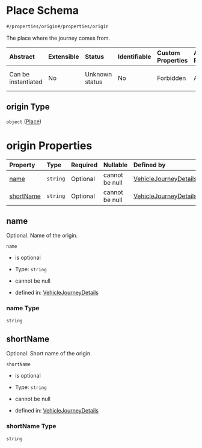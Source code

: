 # Place Schema

```txt
#/properties/origin#/properties/origin
```

The place where the journey comes from.

| Abstract            | Extensible | Status         | Identifiable | Custom Properties | Additional Properties | Access Restrictions | Defined In                                                                                                                |
| :------------------ | :--------- | :------------- | :----------- | :---------------- | :-------------------- | :------------------ | :------------------------------------------------------------------------------------------------------------------------ |
| Can be instantiated | No         | Unknown status | No           | Forbidden         | Allowed               | none                | [vehicle-journey-details.json*](../../schema/operational-information/vehicle-journey-details.json "open original schema") |

## origin Type

`object` ([Place](vehicle-journey-details-properties-place.md))

# origin Properties

| Property                | Type     | Required | Nullable       | Defined by                                                                                                                                                                                                                          |
| :---------------------- | :------- | :------- | :------------- | :---------------------------------------------------------------------------------------------------------------------------------------------------------------------------------------------------------------------------------- |
| [name](#name)           | `string` | Optional | cannot be null | [VehicleJourneyDetails](vehicle-journey-details-definitions-place-properties-name.md "https://schemas.ruter.no/adt/ota/api/v2.1/operational-information/vehicle-journey-details.json#/definitions/place/properties/name")           |
| [shortName](#shortname) | `string` | Optional | cannot be null | [VehicleJourneyDetails](vehicle-journey-details-definitions-place-properties-shortname.md "https://schemas.ruter.no/adt/ota/api/v2.1/operational-information/vehicle-journey-details.json#/definitions/place/properties/shortName") |

## name

Optional. Name of the origin.

`name`

*   is optional

*   Type: `string`

*   cannot be null

*   defined in: [VehicleJourneyDetails](vehicle-journey-details-definitions-place-properties-name.md "https://schemas.ruter.no/adt/ota/api/v2.1/operational-information/vehicle-journey-details.json#/definitions/place/properties/name")

### name Type

`string`

## shortName

Optional. Short name of the origin.

`shortName`

*   is optional

*   Type: `string`

*   cannot be null

*   defined in: [VehicleJourneyDetails](vehicle-journey-details-definitions-place-properties-shortname.md "https://schemas.ruter.no/adt/ota/api/v2.1/operational-information/vehicle-journey-details.json#/definitions/place/properties/shortName")

### shortName Type

`string`
